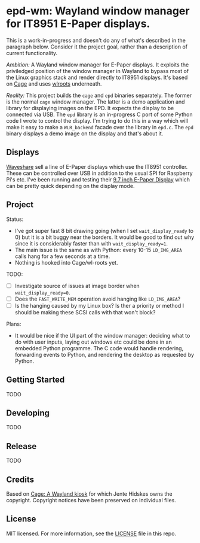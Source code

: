 # epd-wm: Wayland window manager for IT8951 E-Paper displays.

This is a work-in-progress and doesn't do any of what's described in the paragraph below. Consider it the project goal, rather than a description of current functionality.

*Ambition:* A Wayland window manager for E-Paper displays. It exploits the priviledged position of the window manager in Wayland to bypass most of the Linux graphics stack and render directly to IT8951 displays. It's based on [Cage](https://hjdskes.nl/projects/cage) and uses [wlroots](https://github.com/swaywm/wlroots) underneath.

*Reality:* This project builds the `cage` and `epd` binaries separately. The former is the normal `cage` window manager. The latter is a demo application and library for displaying images on the EPD. It expects the display to be connected via USB. The `epd` library is an in-progress C port of some Python code I wrote to control the display. I'm trying to do this in a way which will make it easy to make a `WLR_backend` facade over the library in `epd.c`. The `epd` binary displays a demo image on the display and that's about it.


## Displays

[Waveshare](https://www.waveshare.com/) sell a line of E-Paper displays which use the IT8951 controller. These can be controlled over USB in addition to the usual SPI for Raspberry Pi's etc. I've been running and testing their [9.7 inch E-Paper Display](https://www.waveshare.com/9.7inch-e-paper-hat.htm) which can be pretty quick depending on the display mode.

## Project
Status:

  - I've got super fast 8 bit drawing going (when I set `wait_display_ready` to 0) but it is a bit buggy near the borders. It would be good to find out why since it is considerably faster than with `wait_display_ready=1`.
  - The main issue is the same as with Python: every 10-15 `LD_IMG_AREA` calls hang for a few seconds at a time.
  - Nothing is hooked into Cage/wl-roots yet.

TODO:

  - [ ] Investigate source of issues at image border when `wait_display_ready=0`.
  - [ ] Does the `FAST_WRITE_MEM` operation avoid hanging like `LD_IMG_AREA`?
  - [ ] Is the hanging caused by my Linux box? Is ther a priority or method I should be making these SCSI calls with that won't block?

Plans:

  - It would be nice if the UI part of the window manager: deciding what to do with user inputs, laying out windows etc could be done in an embedded Python programme. The C code would handle rendering, forwarding events to Python, and rendering the desktop as requested by Python.

## Getting Started
TODO

## Developing
TODO

## Release
TODO

## Credits
Based on [Cage: A Wayland kiosk](https://github.com/Hjdskes/cage) for which Jente Hidskes owns the copyright. Copyright notices have been preserved on individual files.

## License
MIT licensed. For more information, see the [LICENSE](./LICENSE) file in this repo.
